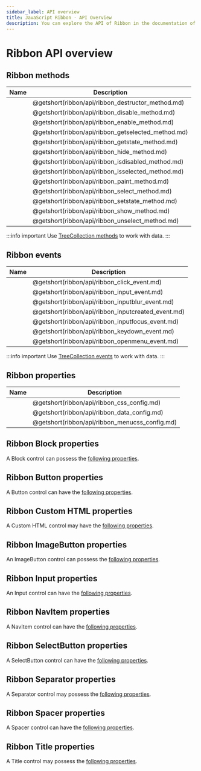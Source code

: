 ```yaml
---
sidebar_label: API overview
title: JavaScript Ribbon - API Overview 
description: You can explore the API of Ribbon in the documentation of the DHTMLX JavaScript UI library. Browse developer guides and API reference, try out code examples and live demos, and download a free 30-day evaluation version of DHTMLX Suite.
---
```


# Ribbon API overview

## Ribbon methods

| Name                                        | Description                                        |
| ------------------------------------------- | -------------------------------------------------- |
| [](ribbon/api/ribbon_destructor_method.md)  | @getshort(ribbon/api/ribbon_destructor_method.md)  |
| [](ribbon/api/ribbon_disable_method.md)     | @getshort(ribbon/api/ribbon_disable_method.md)     |
| [](ribbon/api/ribbon_enable_method.md)      | @getshort(ribbon/api/ribbon_enable_method.md)      |
| [](ribbon/api/ribbon_getselected_method.md) | @getshort(ribbon/api/ribbon_getselected_method.md) |
| [](ribbon/api/ribbon_getstate_method.md)    | @getshort(ribbon/api/ribbon_getstate_method.md)    |
| [](ribbon/api/ribbon_hide_method.md)        | @getshort(ribbon/api/ribbon_hide_method.md)        |
| [](ribbon/api/ribbon_isdisabled_method.md)  | @getshort(ribbon/api/ribbon_isdisabled_method.md)  |
| [](ribbon/api/ribbon_isselected_method.md)  | @getshort(ribbon/api/ribbon_isselected_method.md)  |
| [](ribbon/api/ribbon_paint_method.md)       | @getshort(ribbon/api/ribbon_paint_method.md)       |
| [](ribbon/api/ribbon_select_method.md)      | @getshort(ribbon/api/ribbon_select_method.md)      |
| [](ribbon/api/ribbon_setstate_method.md)    | @getshort(ribbon/api/ribbon_setstate_method.md)    |
| [](ribbon/api/ribbon_show_method.md)        | @getshort(ribbon/api/ribbon_show_method.md)        |
| [](ribbon/api/ribbon_unselect_method.md)    | @getshort(ribbon/api/ribbon_unselect_method.md)    |

:::info important
Use [TreeCollection methods](tree_collection.md) to work with data. 
:::

## Ribbon events

| Name                                        | Description                                        |
| ------------------------------------------- | -------------------------------------------------- |
| [](ribbon/api/ribbon_click_event.md)        | @getshort(ribbon/api/ribbon_click_event.md)        |
| [](ribbon/api/ribbon_input_event.md)    	  | @getshort(ribbon/api/ribbon_input_event.md)    	   |
| [](ribbon/api/ribbon_inputblur_event.md)    | @getshort(ribbon/api/ribbon_inputblur_event.md)    |
| [](ribbon/api/ribbon_inputcreated_event.md) | @getshort(ribbon/api/ribbon_inputcreated_event.md) |
| [](ribbon/api/ribbon_inputfocus_event.md)   | @getshort(ribbon/api/ribbon_inputfocus_event.md)   |
| [](ribbon/api/ribbon_keydown_event.md)      | @getshort(ribbon/api/ribbon_keydown_event.md)      |
| [](ribbon/api/ribbon_openmenu_event.md)     | @getshort(ribbon/api/ribbon_openmenu_event.md)     |

:::info important
Use [TreeCollection events](tree_collection.md#events) to work with data. 
:::

## Ribbon properties

| Name                                    | Description                                    |
| --------------------------------------- | ---------------------------------------------- |
| [](ribbon/api/ribbon_css_config.md)     | @getshort(ribbon/api/ribbon_css_config.md)     |
| [](ribbon/api/ribbon_data_config.md)    | @getshort(ribbon/api/ribbon_data_config.md)    |
| [](ribbon/api/ribbon_menucss_config.md) | @getshort(ribbon/api/ribbon_menucss_config.md) |

## Ribbon Block properties

A Block control can possess the [following properties](ribbon/api/api_block_properties.md).

## Ribbon Button properties

A Button control can have the [following properties](ribbon/api/api_button_properties.md).

## Ribbon Custom HTML properties

A Custom HTML control may have the [following properties](ribbon/api/api_customhtml_properties.md).

## Ribbon ImageButton properties

An ImageButton control can possess the [following properties](ribbon/api/api_imagebutton_properties.md).

## Ribbon Input properties

An Input control can have the [following properties](ribbon/api/api_input_properties.md).

## Ribbon NavItem properties

A NavItem control can have the [following properties](ribbon/api/api_navitem_properties.md).

## Ribbon SelectButton properties

A SelectButton control can have the [following properties](ribbon/api/api_selectbutton_properties.md).

## Ribbon Separator properties

A Separator control may possess the [following properties](ribbon/api/api_separator_properties.md).

## Ribbon Spacer properties

A Spacer control can have the [following properties](ribbon/api/api_spacer_properties.md).

## Ribbon Title properties

A Title control may possess the [following properties](ribbon/api/api_title_properties.md).
